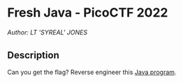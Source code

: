 # Fresh Java - PicoCTF 2022

###### Author: LT 'SYREAL' JONES

## Description

Can you get the flag?
Reverse engineer this [Java program](https://artifacts.picoctf.net/c/198/KeygenMe.class).
